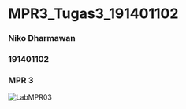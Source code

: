 # MPR3_Tugas3_191401102
### Niko Dharmawan
### 191401102
### MPR 3

![LabMPR03](https://user-images.githubusercontent.com/59599268/197978531-162f1f0d-96be-4d09-a99c-94e9749019bd.jpg)
